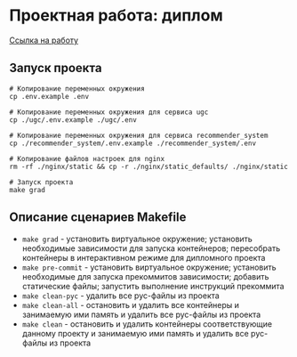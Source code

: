 # Проектная работа: диплом

[Ссылка на работу](https://github.com/xh4vm/graduate_work)

## Запуск проекта
``` 
# Копирование переменных окружения
cp .env.example .env 

# Копирование переменных окружения для сервиса ugc
cp ./ugc/.env.example ./ugc/.env 

# Копирование переменных окружения для сервиса recommender_system
cp ./recommender_system/.env.example ./recommender_system/.env 

# Копирование файлов настроек для nginx
rm -rf ./nginx/static && cp -r ./nginx/static_defaults/ ./nginx/static

# Запуск проекта
make grad
```

## Описание сценариев Makefile
- `make grad` - установить виртуальное окружение; установить необходимые зависимости для запуска контейнеров; пересобрать контейнеры в интерактивном режиме для дипломного проекта
- `make pre-commit` - установить виртуальное окружение; установить необходимые для запуска прекоммитов зависимости; добавить статические файлы; запустить выполнение инструкций прекоммита
- `make clean-pyc` - удалить все pyc-файлы из проекта
- `make clean-all` - остановить и удалить все контейнеры и занимаемую ими память и удалить все pyc-файлы из проекта
- `make clean` - остановить и удалить контейнеры соответствующие данному проекту и занимаемую ими память и удалить все pyc-файлы из проекта
